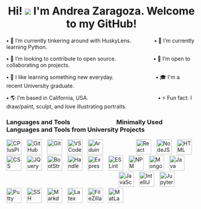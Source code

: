 <!--
**AndreaZaragoza/AndreaZaragoza** is a ✨ _special_ ✨ repository because its `README.md` (this file) appears on your GitHub profile.

Here are some ideas to get you started:

- 🔭 I’m currently working on ...
- 🌱 I’m currently learning ...
- 👯 I’m looking to collaborate on ...
- 🤔 I’m looking for help with ...
- 💬 Ask me about ...
- 📫 How to reach me: ...
- 😄 Pronouns: ...
- ⚡ Fun fact: ...
-->

<h1 align="center">Hi! <img src="https://user-images.githubusercontent.com/18350557/176309783-0785949b-9127-417c-8b55-ab5a4333674e.gif" /> I'm Andrea Zaragoza. Welcome to my GitHub!</h1>

**•** 🚀 I’m currently tinkering around with HuskyLens. &ensp;&thinsp;&ensp;&thinsp;&ensp;&thinsp;&ensp;&thinsp;&ensp;&thinsp;&ensp;&thinsp;**•** 🌱 I’m currently learning Python.
<br />

**•** 👯 I’m looking to contribute to open source. &ensp;&thinsp;&ensp;&thinsp;&ensp;&thinsp;&ensp;&thinsp;&ensp;&thinsp;&ensp;&thinsp;&ensp;&thinsp;&ensp;&thinsp;&ensp;&thinsp;&ensp;&thinsp;**•** 🤝 I’m open to collaborating on projects.
<br />

**•** 📝 I like learning something new everyday.&ensp;&thinsp;&ensp;&thinsp;&ensp;&thinsp;&ensp;&thinsp;&ensp;&thinsp;&ensp;&thinsp;&ensp;&thinsp;&ensp;&thinsp;&ensp;&thinsp;&ensp;&thinsp;&ensp;&thinsp;&ensp;**•** 🎓 I'm a recent University graduate.
<br />

**•** 🌎 I'm based in California, USA. &ensp;&thinsp;&ensp;&thinsp;&ensp;&thinsp;&ensp;&thinsp;&ensp;&thinsp;&ensp;&thinsp;&ensp;&thinsp;&ensp;&thinsp;&ensp;&thinsp;&ensp;&thinsp;&ensp;&thinsp;&ensp;&thinsp;&ensp;&thinsp;&ensp;&thinsp;&ensp;&thinsp;&ensp;&thinsp;&ensp;&thinsp;&ensp;&thinsp;&ensp;&thinsp;**•** ⚡ Fun fact: I draw/paint, sculpt, and love illustrating portraits.
<br />

### Languages and Tools &ensp;&thinsp;&ensp;&thinsp;&ensp;&thinsp;&ensp;&thinsp;&ensp;&thinsp;&ensp;&thinsp;&ensp;&thinsp;&ensp;&thinsp;&ensp;&thinsp;&ensp;&thinsp;&ensp;&thinsp;Minimally Used Languages and Tools from University Projects

<p>
  <img alt="CPlusPlus" width="40px" style="padding-right:10px;" src="https://cdn.jsdelivr.net/gh/devicons/devicon/icons/cplusplus/cplusplus-plain.svg" />        
  <img alt="GitHub" width="40px" style="padding-right:10px;" src="https://cdn.jsdelivr.net/gh/devicons/devicon/icons/github/github-original.svg" />
  <img alt="Git" width="40px" style="padding-right:10px;" src="https://cdn.jsdelivr.net/gh/devicons/devicon/icons/git/git-original.svg" />
  <img alt="VSCode" width="40px" style="padding-right:10px;"src="https://cdn.jsdelivr.net/gh/devicons/devicon/icons/vscode/vscode-original.svg" />
  <img alt="Arduino" width="40px" style="padding-right:10px;" src="https://cdn.jsdelivr.net/gh/devicons/devicon/icons/arduino/arduino-original.svg" />
  &emsp;&emsp;&emsp;&emsp;&emsp;
  <img alt="React" width="40px" style="padding-right:10px;" src="https://cdn.jsdelivr.net/gh/devicons/devicon/icons/react/react-original.svg" />
  <img alt="NodeJS" width="40px" style="padding-right:10px;" src="https://cdn.jsdelivr.net/gh/devicons/devicon/icons/nodejs/nodejs-original.svg" />
  <img alt="HTML" width="40px" style="padding-right:10px;" src="https://cdn.jsdelivr.net/gh/devicons/devicon/icons/html5/html5-plain.svg" />
  <img alt="CSS" width="40px" style="padding-right:10px;" src="https://cdn.jsdelivr.net/gh/devicons/devicon/icons/css3/css3-plain.svg" />
  <img alt="JQuery" width="40px" style="padding-right:10px;" src="https://cdn.jsdelivr.net/gh/devicons/devicon/icons/jquery/jquery-plain-wordmark.svg" />
  <img alt="BootStrap" width="40px" style="padding-right:10px;" src="https://cdn.jsdelivr.net/gh/devicons/devicon/icons/bootstrap/bootstrap-plain.svg" />
  <img alt="Handlebars" width="40px" style="padding-right:10px;" src="https://cdn.jsdelivr.net/gh/devicons/devicon/icons/handlebars/handlebars-original.svg" />
  <img alt="Express" width="40px" style="padding-right:10px;" src="https://cdn.jsdelivr.net/gh/devicons/devicon/icons/express/express-original.svg" />
  <img alt="ESLint" width="40px" style="padding-right:10px;" src="https://cdn.jsdelivr.net/gh/devicons/devicon/icons/eslint/eslint-original-wordmark.svg" />
  <img alt="NPM" width="40px" style="padding-right:10px;" src="https://cdn.jsdelivr.net/gh/devicons/devicon/icons/npm/npm-original-wordmark.svg" />
  <img alt="MongoDB" width="40px" style="padding-right:10px;" src="https://cdn.jsdelivr.net/gh/devicons/devicon/icons/mongodb/mongodb-original.svg" />
  <img alt="Java" width="40px" style="padding-right:10px;" src="https://cdn.jsdelivr.net/gh/devicons/devicon/icons/java/java-original.svg" />
  &emsp;&emsp;&emsp;&emsp;&emsp;&emsp;&emsp;&emsp;&emsp;&emsp;&emsp;&emsp;&emsp;&emsp;&emsp;&emsp;&emsp;&emsp;&emsp;&emsp;&emsp;
  <img alt="JavaScript" width="40px" style="padding-right:10px;" src="https://cdn.jsdelivr.net/gh/devicons/devicon/icons/javascript/javascript-plain.svg" />
  <img alt="IntelliJ" width="40px" style="padding-right:10px;" src="https://cdn.jsdelivr.net/gh/devicons/devicon/icons/intellij/intellij-original.svg" />
  <img alt="Jupyter" width="40px" style="padding-right:10px;" src="https://cdn.jsdelivr.net/gh/devicons/devicon/icons/jupyter/jupyter-original.svg" />
  <img alt="Putty" width="40px" style="padding-right:10px;" src="https://cdn.jsdelivr.net/gh/devicons/devicon/icons/putty/putty-plain.svg" />
  <img alt="SSH" width="40px" style="padding-right:10px;" src="https://cdn.jsdelivr.net/gh/devicons/devicon/icons/ssh/ssh-original-wordmark.svg" />
  <img alt="Markdown" width="40px" style="padding-right:10px;" src="https://cdn.jsdelivr.net/gh/devicons/devicon/icons/markdown/markdown-original.svg" />
  <img alt="Latex" width="40px" style="padding-right:10px;" src="https://cdn.jsdelivr.net/gh/devicons/devicon/icons/latex/latex-original.svg" />
  <img alt="FileZilla" width="40px" style="padding-right:10px;" src="https://cdn.jsdelivr.net/gh/devicons/devicon/icons/filezilla/filezilla-plain.svg" />
  <img alt="MatLab" width="40px" style="padding-right:10px;" src="https://cdn.jsdelivr.net/gh/devicons/devicon/icons/matlab/matlab-line.svg" />     
</p>


<!--
### My GitHub Stats

| <a href="http://www.github.com/AndreaZaragoza"><img src="https://github-readme-stats.vercel.app/api?username=AndreaZaragoza&show_icons=true&count_private=true&title_color=585858&text_color=989898&icon_color=585858&bg_color=EB545400&hide_border=true&include_all_commits=true&text_bold=true" alt="AndreaZaragoza's GitHub stats" /></a> | <a href="http://www.github.com/AndreaZaragoza"><img src="https://github-readme-streak-stats.herokuapp.com/?user=AndreaZaragoza&stroke=64748B&background=EB545400&ring=585858&fire=585858&currStreakNum=989898&currStreakLabel=585858&sideNums=989898&sideLabels=989898&dates=989898&hide_border=true&text_bold=true" /></a> |
|----------------------------------------------------------------|------------------------------------------------------------------------|

<br />

<div align="center">
  <a href="http://www.github.com/AndreaZaragoza"><img src="https://github-readme-activity-graph.cyclic.app/graph?username=AndreaZaragoza&bg_color=EB545400&color=989898&line=585858&point=989898&area_color=181824&area=true&hide_border=true&custom_title=GitHub%20Commits%20Graph" alt="GitHub Commits Graph" /></a>
  <!--
  <a href="https://github.com/AndreaZaragoza" align="left"><img src="https://github-readme-stats.vercel.app/api/top-langs/?username=AndreaZaragoza&langs_count=10&title_color=64748b&text_color=ffffff&icon_color=64748b&bg_color=EB545400&hide_border=true&locale=en&custom_title=Top%20%Languages" alt="Top Languages" /></a>
-->
 </div>
